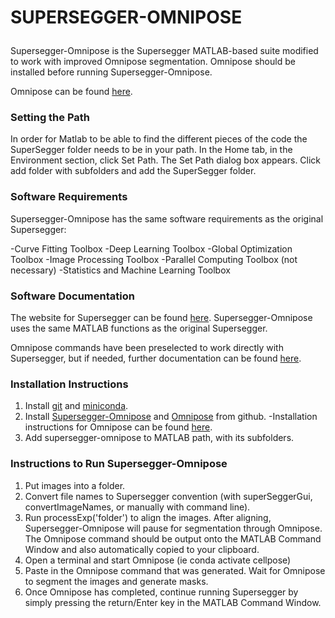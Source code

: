# <p> <b>SUPERSEGGER-OMNIPOSE</b> </p>

Supersegger-Omnipose is the Supersegger MATLAB-based suite modified to work with improved Omnipose segmentation. Omnipose should be installed before running Supersegger-Omnipose.

Omnipose can be found [here](https://github.com/kevinjohncutler/omnipose/).



### Setting the Path

In order for Matlab to be able to find the different pieces of the code the SuperSegger folder needs to be in your path. In the Home tab, in the Environment section, click Set Path. The Set Path dialog box appears. Click add folder with subfolders and add the SuperSegger folder. 



### Software Requirements

Supersegger-Omnipose has the same software requirements as the original Supersegger:

-Curve Fitting Toolbox
-Deep Learning Toolbox
-Global Optimization Toolbox
-Image Processing Toolbox
-Parallel Computing Toolbox (not necessary)
-Statistics and Machine Learning Toolbox



### Software Documentation

The website for Supersegger can be found [here](http://mtshasta.phys.washington.edu/website/SuperSegger.php). Supersegger-Omnipose uses the same MATLAB functions as the original Supersegger.

Omnipose commands have been preselected to work directly with Supersegger, but if needed, further documentation can be found [here](https://cellpose.readthedocs.io/en/latest/command.html).



### Installation Instructions

1. Install [git](https://git-scm.com/book/en/v2/Getting-Started-Installing-Git) and [miniconda](https://docs.conda.io/en/latest/miniconda.html).
2. Install [Supersegger-Omnipose](https://github.com/tlo-bot/supersegger-cellpose) and [Omnipose](https://github.com/kevinjohncutler/omnipose/) from github.
   -Installation instructions for Omnipose can be found [here](https://pypi.org/project/cellpose/).
3. Add supersegger-omnipose to MATLAB path, with its subfolders.



### Instructions to Run Supersegger-Omnipose

1. Put images into a folder.
2. Convert file names to Supersegger convention (with superSeggerGui, convertImageNames, or manually with command line).
3. Run processExp('folder') to align the images. After aligning, Supersegger-Omnipose will pause for segmentation through Omnipose. The Omnipose command should be output onto the MATLAB Command Window and also automatically copied to your clipboard.
4. Open a terminal and start Omnipose (ie conda activate cellpose)
5. Paste in the Omnipose command that was generated. Wait for Omnipose to segment the images and generate masks.
6. Once Omnipose has completed, continue running Supersegger by simply pressing the return/Enter key in the MATLAB Command Window.











